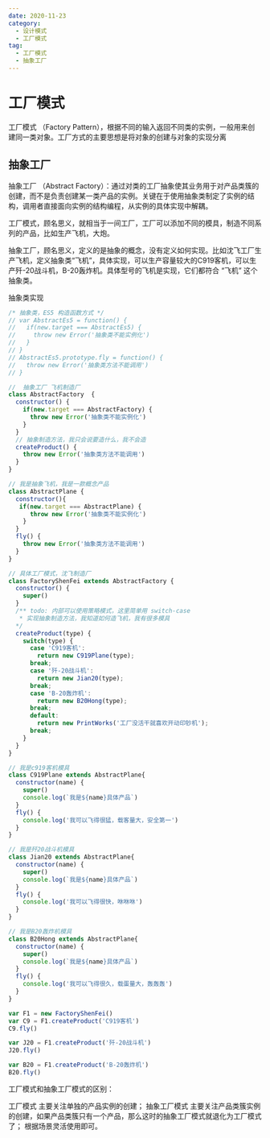 ```yaml
---
date: 2020-11-23
category:
  - 设计模式
  - 工厂模式
tag:
  - 工厂模式
  - 抽象工厂
---
```


# 工厂模式

工厂模式 （Factory Pattern），根据不同的输入返回不同类的实例，一般用来创建同一类对象。工厂方式的主要思想是将对象的创建与对象的实现分离


## 抽象工厂

抽象工厂 （Abstract Factory）：通过对类的工厂抽象使其业务用于对产品类簇的创建，而不是负责创建某一类产品的实例。关键在于使用抽象类制定了实例的结构，调用者直接面向实例的结构编程，从实例的具体实现中解耦。

工厂模式，顾名思义，就相当于一间工厂，工厂可以添加不同的模具，制造不同系列的产品，比如生产飞机，大炮。

抽象工厂，顾名思义，定义的是抽象的概念，没有定义如何实现。比如沈飞工厂生产飞机，定义抽象类“飞机”，具体实现，可以生产容量较大的C919客机，可以生产歼-20战斗机，B-20轰炸机。具体型号的飞机是实现，它们都符合 “飞机” 这个抽象类。

抽象类实现
```js
/* 抽象类，ES5 构造函数方式 */
// var AbstractEs5 = function() {
//   if(new.target === AbstractEs5) {
//     throw new Error('抽象类不能实例化')
//   }
// }
// AbstractEs5.prototype.fly = function() {
//   throw new Error('抽象类方法不能调用')
// }

//  抽象工厂 飞机制造厂
class AbstractFactory  {
  constructor() {
    if(new.target === AbstractFactory) {
      throw new Error('抽象类不能实例化')
    }
  }
  // 抽象制造方法，我只会说要造什么，我不会造
  createProduct() {
    throw new Error('抽象类方法不能调用')
  }
}

// 我是抽象飞机，我是一款概念产品
class AbstractPlane {
  constructor(){
   if(new.target === AbstractPlane) {
      throw new Error('抽象类不能实例化')
    }
  }
  fly() {
    throw new Error('抽象类方法不能调用')
  }
}

// 具体工厂模式，沈飞制造厂
class FactoryShenFei extends AbstractFactory {
  constructor() {
    super()
  }
  /** todo: 内部可以使用策略模式，这里简单用 switch-case
   * 实现抽象制造方法，我知道如何造飞机，我有很多模具
  */
  createProduct(type) {
    switch(type) {
      case 'C919客机':
        return new C919Plane(type);
      break;
      case '歼-20战斗机':
        return new Jian20(type);
      break;
      case 'B-20轰炸机':
        return new B20Hong(type);
      break;
      default:
        return new PrintWorks('工厂没活干就喜欢开动印钞机');
      break;
    }
  }
}

// 我是c919客机模具
class C919Plane extends AbstractPlane{
  constructor(name) {
    super()
    console.log(`我是${name}具体产品`)
  }
  fly() {
    console.log('我可以飞得很猛，载客量大，安全第一')
  }
}

// 我是歼20战斗机模具
class Jian20 extends AbstractPlane{
  constructor(name) {
    super()
    console.log(`我是${name}具体产品`)
  }
  fly() {
    console.log('我可以飞得很快，咻咻咻')
  }
}

// 我是B20轰炸机模具
class B20Hong extends AbstractPlane{
  constructor(name) {
    super()
    console.log(`我是${name}具体产品`)
  }
  fly() {
    console.log('我可以飞得很久，载蛋量大，轰轰轰')
  }
}

var F1 = new FactoryShenFei()
var C9 = F1.createProduct('C919客机')
C9.fly()

var J20 = F1.createProduct('歼-20战斗机')
J20.fly()

var B20 = F1.createProduct('B-20轰炸机')
B20.fly()
```

工厂模式和抽象工厂模式的区别：

工厂模式 主要关注单独的产品实例的创建；
抽象工厂模式 主要关注产品类簇实例的创建，如果产品类簇只有一个产品，那么这时的抽象工厂模式就退化为工厂模式了；
根据场景灵活使用即可。

